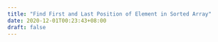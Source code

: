 ```yaml
---
title: "Find First and Last Position of Element in Sorted Array"
date: 2020-12-01T00:23:43+08:00
draft: false
---
```


